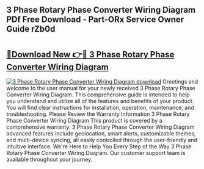 ## 3 Phase Rotary Phase Converter Wiring Diagram PDf Free Download - Part-ORx Service Owner Guide rZb0d

# <h2><a href="http://dfigoio.blite.top/?on=3+Phase+Rotary+Phase+Converter+Wiring+Diagram">🔗Download New 👉🔴 3 Phase Rotary Phase Converter Wiring Diagram</a></h2>

[![3 Phase Rotary Phase Converter Wiring Diagram download](https://i.imgur.com/lujVjoI.png)](http://dfigoio.blite.top/?on=3+Phase+Rotary+Phase+Converter+Wiring+Diagram)
Greetings and welcome to the user manual for your newly received 3 Phase Rotary Phase Converter Wiring Diagram. This comprehensive guide is intended to help you understand and utilize all of the features and benefits of your product. You will find clear instructions for installation, operation, maintenance, and troubleshooting. Please Review the Warranty Information 3 Phase Rotary Phase Converter Wiring Diagram This product is covered by a comprehensive warranty. 3 Phase Rotary Phase Converter Wiring Diagram advanced features include geolocation, smart alerts, customizable themes, and multi-device syncing, all easily controlled through the user-friendly and intuitive interface. We're Here to Help You Every Step of the Way 3 Phase Rotary Phase Converter Wiring Diagram. Our customer support team is available throughout your journey.

